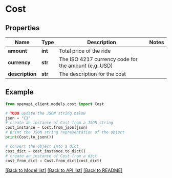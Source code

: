 # Cost


## Properties

Name | Type | Description | Notes
------------ | ------------- | ------------- | -------------
**amount** | **int** | Total price of the ride | 
**currency** | **str** | The ISO 4217 currency code for the amount (e.g. USD) | 
**description** | **str** | The description for the cost | 

## Example

```python
from openapi_client.models.cost import Cost

# TODO update the JSON string below
json = "{}"
# create an instance of Cost from a JSON string
cost_instance = Cost.from_json(json)
# print the JSON string representation of the object
print(Cost.to_json())

# convert the object into a dict
cost_dict = cost_instance.to_dict()
# create an instance of Cost from a dict
cost_from_dict = Cost.from_dict(cost_dict)
```
[[Back to Model list]](../README.md#documentation-for-models) [[Back to API list]](../README.md#documentation-for-api-endpoints) [[Back to README]](../README.md)


